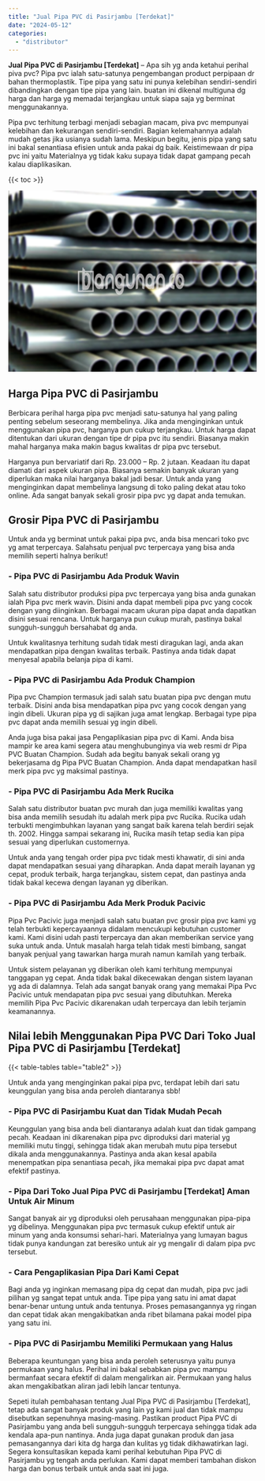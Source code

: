 ```yaml
---
title: "Jual Pipa PVC di Pasirjambu [Terdekat]"
date: "2024-05-12"
categories: 
  - "distributor"
---
```


**Jual Pipa PVC di Pasirjambu \[Terdekat\]** – Apa sih yg anda ketahui perihal piva pvc? Pipa pvc ialah satu-satunya pengembangan product perpipaan dr bahan thermoplastik. Tipe pipa yang satu ini punya kelebihan sendiri-sendiri dibandingkan dengan tipe pipa yang lain. buatan ini dikenal multiguna dg harga dan harga yg memadai terjangkau untuk siapa saja yg berminat menggunakannya.

Pipa pvc terhitung terbagi menjadi sebagian macam, piva pvc mempunyai kelebihan dan kekurangan sendiri-sendiri. Bagian kelemahannya adalah mudah getas jika usianya sudah lama. Meskipun begitu, jenis pipa yang satu ini bakal senantiasa efisien untuk anda pakai dg baik. Keistimewaan dr pipa pvc ini yaitu Materialnya yg tidak kaku supaya tidak dapat gampang pecah kalau diaplikasikan.

{{< toc >}}

![Jual Pipa PVC di Pasirjambu [Terdekat]](/images/jaul-pipa-pvc-43.png)

## Harga Pipa PVC di Pasirjambu

Berbicara perihal harga pipa pvc menjadi satu-satunya hal yang paling penting sebelum seseorang membelinya. Jika anda menginginkan untuk menggunakan pipa pvc, harganya pun cukup terjangkau. Untuk harga dapat ditentukan dari ukuran dengan tipe dr pipa pvc itu sendiri. Biasanya makin mahal harganya maka makin bagus kwalitas dr pipa pvc tersebut.

Harganya pun bervariatif dari Rp. 23.000 – Rp. 2 jutaan. Keadaan itu dapat diamati dari aspek ukuran pipa. Biasanya semakin banyak ukuran yang diperlukan maka nilai harganya bakal jadi besar. Untuk anda yang menginginkan dapat membelinya langsung di toko paling dekat atau toko online. Ada sangat banyak sekali grosir pipa pvc yg dapat anda temukan.

## Grosir Pipa PVC di Pasirjambu

Untuk anda yg berminat untuk pakai pipa pvc, anda bisa mencari toko pvc yg amat terpercaya. Salahsatu penjual pvc terpercaya yang bisa anda memilih seperti halnya berikut!

### \- Pipa PVC di Pasirjambu Ada Produk Wavin

Salah satu distributor produksi pipa pvc terpercaya yang bisa anda gunakan ialah Pipa pvc merk wavin. Disini anda dapat membeli pipa pvc yang cocok dengan yang diinginkan. Berbagai macam ukuran pipa dapat anda dapatkan disini sesuai rencana. Untuk harganya pun cukup murah, pastinya bakal sungguh-sungguh bersahabat dg anda.

Untuk kwalitasnya terhitung sudah tidak mesti diragukan lagi, anda akan mendapatkan pipa dengan kwalitas terbaik. Pastinya anda tidak dapat menyesal apabila belanja pipa di kami.

### \- Pipa PVC di Pasirjambu Ada Produk Champion

Pipa pvc Champion termasuk jadi salah satu buatan pipa pvc dengan mutu terbaik. Disini anda bisa mendapatkan pipa pvc yang cocok dengan yang ingin dibeli. Ukuran pipa yg di sajikan juga amat lengkap. Berbagai type pipa pvc dapat anda memilih sesuai yg ingin dibeli.

Anda juga bisa pakai jasa Pengaplikasian pipa pvc di Kami. Anda bisa mampir ke area kami segera atau menghubunginya via web resmi dr Pipa PVC Buatan Champion. Sudah ada begitu banyak sekali orang yg bekerjasama dg Pipa PVC Buatan Champion. Anda dapat mendapatkan hasil merk pipa pvc yg maksimal pastinya.

### \- Pipa PVC di Pasirjambu Ada Merk Rucika

Salah satu distributor buatan pvc murah dan juga memiliki kwalitas yang bisa anda memilih sesudah itu adalah merk pipa pvc Rucika. Rucika udah terbukti mengimbuhkan layanan yang sangat baik karena telah berdiri sejak th. 2002. Hingga sampai sekarang ini, Rucika masih tetap sedia kan pipa sesuai yang diperlukan customernya.

Untuk anda yang tengah order pipa pvc tidak mesti khawatir, di sini anda dapat mendapatkan sesuai yang diharapkan. Anda dapat meraih layanan yg cepat, produk terbaik, harga terjangkau, sistem cepat, dan pastinya anda tidak bakal kecewa dengan layanan yg diberikan.

### \- Pipa PVC di Pasirjambu Ada Merk Produk Pacivic

Pipa Pvc Pacivic juga menjadi salah satu buatan pvc grosir pipa pvc kami yg telah terbukti kepercayaannya didalam mencukupi kebutuhan customer kami. Kami disini udah pasti terpercaya dan akan memberikan service yang suka untuk anda. Untuk masalah harga telah tidak mesti bimbang, sangat banyak penjual yang tawarkan harga murah namun kamilah yang terbaik.

Untuk sistem pelayanan yg diberikan oleh kami terhitung mempunyai tanggapan yg cepat. Anda tidak bakal dikecewakan dengan sistem layanan yg ada di dalamnya. Telah ada sangat banyak orang yang memakai Pipa Pvc Pacivic untuk mendapatan pipa pvc sesuai yang dibutuhkan. Mereka memilih Pipa Pvc Pacivic dikarenakan udah terpercaya dan lebih terjamin keamanannya.

## Nilai lebih Menggunakan Pipa PVC Dari Toko Jual Pipa PVC di Pasirjambu \[Terdekat\]

{{< table-tables table="table2" >}}

Untuk anda yang menginginkan pakai pipa pvc, terdapat lebih dari satu keunggulan yang bisa anda peroleh diantaranya sbb!

### \- Pipa PVC di Pasirjambu Kuat dan Tidak Mudah Pecah

Keunggulan yang bisa anda beli diantaranya adalah kuat dan tidak gampang pecah. Keadaan ini dikarenakan pipa pvc diproduksi dari material yg memiliki mutu tinggi, sehingga tidak akan merubah mutu pipa tersebut dikala anda menggunakannya. Pastinya anda akan kesal apabila menempatkan pipa senantiasa pecah, jika memakai pipa pvc dapat amat efektif pastinya.

### \- Pipa Dari Toko Jual Pipa PVC di Pasirjambu \[Terdekat\] Aman Untuk Air Minum

Sangat banyak air yg diproduksi oleh perusahaan menggunakan pipa-pipa yg dibelinya. Menggunakan pipa pvc termasuk cukup efektif untuk air minum yang anda konsumsi sehari-hari. Materialnya yang lumayan bagus tidak punya kandungan zat beresiko untuk air yg mengalir di dalam pipa pvc tersebut.

### \- Cara Pengaplikasian Pipa Dari Kami Cepat

Bagi anda yg inginkan memasang pipa dg cepat dan mudah, pipa pvc jadi pilihan yg sangat tepat untuk anda. Tipe pipa yang satu ini amat dapat benar-benar untung untuk anda tentunya. Proses pemasangannya yg ringan dan cepat tidak akan mengakibatkan anda ribet bilamana pakai model pipa yang satu ini.

### \- Pipa PVC di Pasirjambu Memiliki Permukaan yang Halus

Beberapa keuntungan yang bisa anda peroleh seterusnya yaitu punya permukaan yang halus. Perihal ini bakal sebabkan pipa pvc mampu bermanfaat secara efektif di dalam mengalirkan air. Permukaan yang halus akan mengakibatkan aliran jadi lebih lancar tentunya.

Sepeti itulah pembahasan tentang Jual Pipa PVC di Pasirjambu \[Terdekat\], tetap ada sangat banyak produk yang lain yg kami jual dan tidak mampu disebutkan sepenuhnya masing-masing. Pastikan product Pipa PVC di Pasirjambu yang anda beli sungguh-sungguh terpercaya sehingga tidak ada kendala apa-pun nantinya. Anda juga dapat gunakan produk dan jasa pemasangannya dari kita dg harga dan kulitas yg tidak dikhawatirkan lagi. Segera konsultasikan kepada kami perihal kebutuhan Pipa PVC di Pasirjambu yg tengah anda perlukan. Kami dapat memberi tambahan diskon harga dan bonus terbaik untuk anda saat ini juga.
